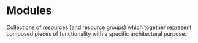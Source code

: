 # Modules

Collections of resources (and resource groups) which together represent composed pieces of functionality with a specific architectural purpose.
